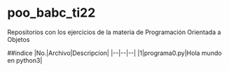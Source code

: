 # poo_babc_ti22
Repositorios con los ejercicios de la materia de Programación Orientada  a Objetos 

##indice
|No.|Archivo|Descripcion|
|--|--|--|
|1|programa0.py|Hola mundo en python3|
